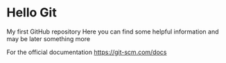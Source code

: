 # Hello Git
My first GitHub repository
Here you can find some helpful information and may be later something more

For the official documentation https://git-scm.com/docs 


